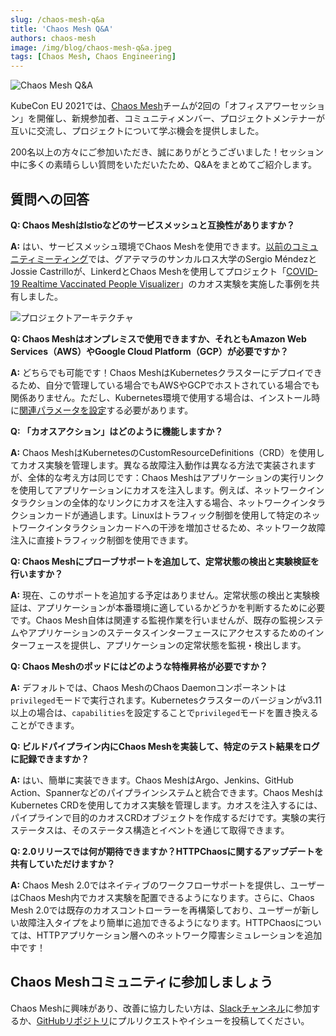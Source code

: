 ```yaml
---
slug: /chaos-mesh-q&a
title: 'Chaos Mesh Q&A'
authors: chaos-mesh
image: /img/blog/chaos-mesh-q&a.jpeg
tags: [Chaos Mesh, Chaos Engineering]
---
```


![Chaos Mesh Q&A](/img/blog/chaos-mesh-q&a.jpeg)

KubeCon EU 2021では、[Chaos Mesh](https://chaos-mesh.org/)チームが2回の「オフィスアワーセッション」を開催し、新規参加者、コミュニティメンバー、プロジェクトメンテナーが互いに交流し、プロジェクトについて学ぶ機会を提供しました。

<!--truncate-->

200名以上の方々にご参加いただき、誠にありがとうございました！セッション中に多くの素晴らしい質問をいただいたため、Q&Aをまとめてご紹介します。

## 質問への回答

**Q: Chaos MeshはIstioなどのサービスメッシュと互換性がありますか？**

**A:** はい、サービスメッシュ環境でChaos Meshを使用できます。[以前のコミュニティミーティング](https://www.youtube.com/watch?v=paIgJYOhdGw)では、グアテマラのサンカルロス大学のSergio MéndezとJossie Castrilloが、LinkerdとChaos Meshを使用してプロジェクト「[COVID-19 Realtime Vaccinated People Visualizer](https://github.com/sergioarmgpl/operating-systems-usac-course/blob/master/lang/en/projects/project1v3/project1.md)」のカオス実験を実施した事例を共有しました。

![プロジェクトアーキテクチャ](/img/blog/chaos-mesh-linkerd-architecture.png)

**Q: Chaos Meshはオンプレミスで使用できますか、それともAmazon Web Services（AWS）やGoogle Cloud Platform（GCP）が必要ですか？**

**A:** どちらでも可能です！Chaos MeshはKubernetesクラスターにデプロイできるため、自分で管理している場合でもAWSやGCPでホストされている場合でも関係ありません。ただし、Kubernetes環境で使用する場合は、インストール時に[関連パラメータを設定](https://chaos-mesh-website-archived.netlify.app/docs/1.2.4/user_guides/installation)する必要があります。

**Q: 「カオスアクション」はどのように機能しますか？**

**A:** Chaos MeshはKubernetesのCustomResourceDefinitions（CRD）を使用してカオス実験を管理します。異なる故障注入動作は異なる方法で実装されますが、全体的な考え方は同じです：Chaos Meshはアプリケーションの実行リンクを使用してアプリケーションにカオスを注入します。例えば、ネットワークインタラクションの全体的なリンクにカオスを注入する場合、ネットワークインタラクションカードが通過します。Linuxはトラフィック制御を使用して特定のネットワークインタラクションカードへの干渉を増加させるため、ネットワーク故障注入に直接トラフィック制御を使用できます。

**Q: Chaos Meshにプローブサポートを追加して、定常状態の検出と実験検証を行いますか？**

**A:** 現在、このサポートを追加する予定はありません。定常状態の検出と実験検証は、アプリケーションが本番環境に適しているかどうかを判断するために必要です。Chaos Mesh自体は関連する監視作業を行いませんが、既存の監視システムやアプリケーションのステータスインターフェースにアクセスするためのインターフェースを提供し、アプリケーションの定常状態を監視・検出します。

**Q: Chaos Meshのポッドにはどのような特権昇格が必要ですか？**

**A:** デフォルトでは、Chaos MeshのChaos Daemonコンポーネントは`privileged`モードで実行されます。Kubernetesクラスターのバージョンがv3.11以上の場合は、`capabilities`を設定することで`privileged`モードを置き換えることができます。

**Q: ビルドパイプライン内にChaos Meshを実装して、特定のテスト結果をログに記録できますか？**

**A:** はい、簡単に実装できます。Chaos MeshはArgo、Jenkins、GitHub Action、Spannerなどのパイプラインシステムと統合できます。Chaos MeshはKubernetes CRDを使用してカオス実験を管理します。カオスを注入するには、パイプラインで目的のカオスCRDオブジェクトを作成するだけです。実験の実行ステータスは、そのステータス構造とイベントを通じて取得できます。

**Q: 2.0リリースでは何が期待できますか？HTTPChaosに関するアップデートを共有していただけますか？**

**A:** Chaos Mesh 2.0ではネイティブのワークフローサポートを提供し、ユーザーはChaos Mesh内でカオス実験を配置できるようになります。さらに、Chaos Mesh 2.0では既存のカオスコントローラーを再構築しており、ユーザーが新しい故障注入タイプをより簡単に追加できるようになります。HTTPChaosについては、HTTPアプリケーション層へのネットワーク障害シミュレーションを追加中です！

## Chaos Meshコミュニティに参加しましょう

Chaos Meshに興味があり、改善に協力したい方は、[Slackチャンネル](https://slack.cncf.io/)に参加するか、[GitHubリポジトリ](https://github.com/chaos-mesh/chaos-mesh)にプルリクエストやイシューを投稿してください。